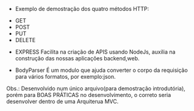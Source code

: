 * Exemplo de demostração dos quatro métodos HTTP: 
- GET
- POST
- PUT
- DELETE

* EXPRESS 
Facilita na criação de APIS usando NodeJs, auxilia na construção das nossas aplicações backend,web.

* BodyParser 
É um modulo que ajuda converter o corpo da requisição para vários formatos, por exemplo:json.

Obs.: Desenvolvido num único arquivo(para demostração introdutória), porém para BOAS PRÁTICAS no desenvolvimento, o correto seria desenvolver dentro de uma Arquiterua MVC.